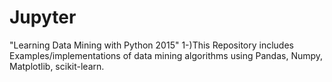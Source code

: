# Jupyter
"Learning Data Mining with Python 2015"
 1-)This Repository includes Examples/implementations of data mining algorithms using Pandas, Numpy, Matplotlib, scikit-learn.

